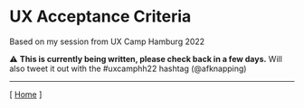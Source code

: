 # UX Acceptance Criteria

Based on my session from UX Camp Hamburg 2022

⚠️ **This is currently being written, please check back in a few days.** Will also tweet it out with the #uxcamphh22 hashtag (@afknapping)

---

\[ [Home](/) \]
<link rel="stylesheet" href="/css.css">
